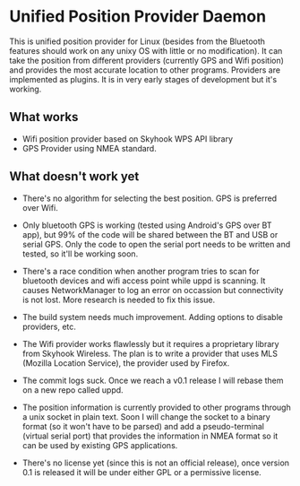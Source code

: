 Unified Position Provider Daemon
================================

This is unified position provider for Linux (besides from
the Bluetooth features should work on any unixy OS with little
or no modification). It can take the position from different 
providers (currently GPS and Wifi position) and provides the most 
accurate location to other programs. Providers are implemented as
plugins. It is in very early stages of development but it's working.

What works
----------

- Wifi position provider based on Skyhook WPS API library
- GPS Provider using NMEA standard.

What doesn't work yet
---------------------

- There's no algorithm for selecting the best position. GPS
  is preferred over Wifi.

- Only bluetooth GPS is working (tested using Android's GPS over 
  BT app), but 99% of the code will be shared between the BT and
	USB or serial GPS. Only the code to open the serial port needs
	to be written and tested, so it'll be working soon.

- There's a race condition when another program tries to scan for
  bluetooth devices and wifi access point while uppd is scanning.
	It causes NetworkManager to log an error on occassion but
	connectivity is not lost. More research is needed to fix this
	issue.

- The build system needs much improvement. Adding options to 
  disable providers, etc.

- The Wifi provider works flawlessly but it requires a proprietary
  library from Skyhook Wireless. The plan is to write a provider
	that uses MLS (Mozilla Location Service), the provider used
	by Firefox.

- The commit logs suck. Once we reach a v0.1 release I will rebase
  them on a new repo called uppd.

- The position information is currently provided to other programs
  through a unix socket in plain text. Soon I will change the socket
	to a binary format (so it won't have to be parsed) and add a 
	pseudo-terminal (virtual serial port) that provides the information
	in NMEA format so it can be used by existing GPS applications.

- There's no license yet (since this is not an official release), once
  version 0.1 is released it will be under either GPL or a permissive
	license.
